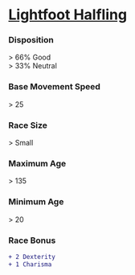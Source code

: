 # **[Lightfoot Halfling](https://www.dndbeyond.com/races/halfling#LightfootHalfling)**
### **Disposition**
\> 66% Good<br>
\> 33% Neutral
### **Base Movement Speed**
\> 25
### **Race Size**
\> Small
### **Maximum Age**
\> 135
### **Minimum Age**
\> 20
### **Race Bonus**
```diff
+ 2 Dexterity
+ 1 Charisma
```
